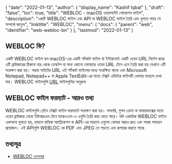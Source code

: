 {
  "date": "2022-01-13",
  "author": {
    "display_name": "Kashif Iqbal"
  },
  "draft": "false",
  "toc": true,
  "title": "WEBLOC - macOS ওয়েবসাইট লোকেশন ফাইল",
  "description": "একটি WEBLOC ফাইল এবং API যা WEBLOC ফাইল তৈরি এবং খুলতে পারে সে সম্পর্কে জানুন৷",
  "linktitle": "WEBLOC",
  "menu": {
    "docs": {
      "parent": "web",
      "identifier": "web-webloc-bn"
    }
  },
  "lastmod": "2022-01-13"
}

## WEBLOC কি?

একটি WEBLOC ফাইল হল macOS-এর একটি শর্টকাট ফাইল যা ইন্টারনেটে একটি ওয়েব URL নির্দেশ করে৷ এটি ব্রাউজারের ঠিকানা বার থেকে ডেস্কটপ বা অন্য কোনো ফোল্ডারে ওয়েব URL টেনে এনে তৈরি করা হয় যেখানে এটি সংরক্ষণ করা হয়। গন্তব্য সাইটের URL এই শর্টকাট ফাইলের মধ্যে সংরক্ষিত থাকে এবং Microsoft Notepad, Notepad++ বা Apple TextEdit-এর মতো টেক্সট এডিটরে ফাইলটি খোলার মাধ্যমে দেখা যায়। WEBLOC ফাইলগুলি [URL](/web/url/) ফাইলগুলির অনুরূপ৷

## WEBLOC ফাইল ফরম্যাট - আরও তথ্য

WEBLOC ফাইলগুলি প্লেইন টেক্সট ফাইল ফরম্যাটে সংরক্ষণ করা হয়। সাফারি, গুগল ক্রোম বা ফায়ারফক্সের মতো ওয়েব ব্রাউজার থেকে ইউআরএল টেনে ম্যাকওএস-এ এগুলি তৈরি করা যেতে পারে। যদি একাধিক WEBLOC ফাইল একসাথে খুলতে হয়, তাহলে বাহ্যিক অ্যাপ্লিকেশন বা API-এর মাধ্যমে এগুলো খোলার আরও দ্রুত এবং সহজ সমাধান প্রয়োজন। এই APIগুলি WEBLOC কে PDF এবং JPEG তে পড়তে এবং রূপান্তর করতে পারে৷

## তথ্যসূত্র

* [WEBLOC ওপেনার](https://github.com/benchdoos/WeblocOpener)


